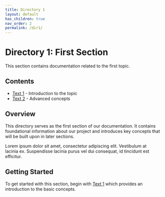 ```yaml
---
title: Directory 1
layout: default
has_children: true
nav_order: 2
permalink: /dir1/
---
```


# Directory 1: First Section

This section contains documentation related to the first topic.

## Contents

* [Text 1](text1) - Introduction to the topic
* [Text 2](text2) - Advanced concepts

## Overview

This directory serves as the first section of our documentation. It contains foundational information about our project and introduces key concepts that will be built upon in later sections.

Lorem ipsum dolor sit amet, consectetur adipiscing elit. Vestibulum at lacinia ex. Suspendisse lacinia purus vel dui consequat, id tincidunt est efficitur.

## Getting Started

To get started with this section, begin with [Text 1](text1) which provides an introduction to the basic concepts.
